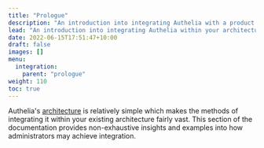 ```yaml
---
title: "Prologue"
description: "An introduction into integrating Authelia with a product."
lead: "An introduction into integrating Authelia within your architecture."
date: 2022-06-15T17:51:47+10:00
draft: false
images: []
menu:
  integration:
    parent: "prologue"
weight: 110
toc: true
---
```


Authelia's [architecture](../../overview/prologue/architecture) is relatively simple which makes the methods of
integrating it within your existing architecture fairly vast. This section of the documentation provides non-exhaustive
insights and examples into how administrators may achieve integration.
